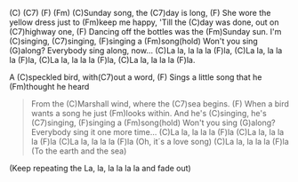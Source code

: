 (C) (C7) (F) (Fm) 
(C)Sunday song, the (C7)day is long,
(F) She wore the yellow dress just to (Fm)keep me happy,
'Till the (C)day was done, out on (C7)highway one,
(F) Dancing off the bottles was the (Fm)Sunday sun.
I'm (C)singing, (C7)singing, (F)singing a (Fm)song(hold)
Won't you sing (G)along?
Everybody sing along, now…
(C)La la, la la la (F)la,
(C)La la, la la la (F)la,
(C)La la, la la la (F)la,
(C)La la, la la la (F)la.

A (C)speckled bird, with(C7)out a word,
(F) Sings a little song that he (Fm)thought he heard
>From the (C)Marshall wind, where the (C7)sea begins.
(F) When a bird wants a song he just (Fm)looks within.
And he's (C)singing, he's (C7)singing, (F)singing a (Fm)song(hold)
Won't you sing (G)along?
Everybody sing it one more time…
(C)La la, la la la (F)la
(C)La la, la la la (F)la
(C)La la, la la la (F)la (Oh, it´s a love song)
(C)La la, la la la (F)la (To the earth and the sea)

(Keep repeating the La, la, la la la la and fade out)
